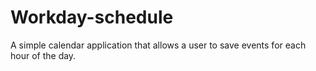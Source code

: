 # Workday-schedule
 A simple calendar application that allows a user to save events for each hour of the day.

